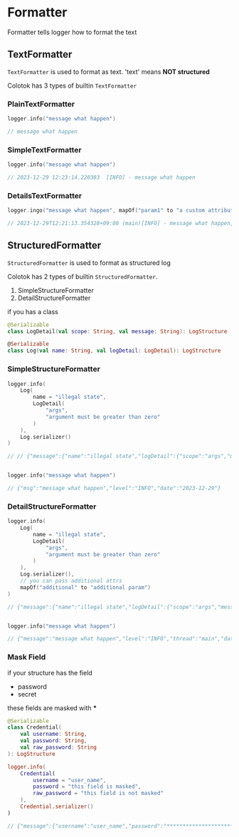 # Formatter

Formatter tells logger how to format the text 

## TextFormatter
`TextFormatter` is used to format as text. 'text' means **NOT structured**  

Colotok has 3 types of builtin `TextFormatter`

### PlainTextFormatter

```Kotlin
logger.info("message what happen")

// message what happen
```


### SimpleTextFormatter
```Kotlin
logger.info("message what happen")

// 2023-12-29 12:23:14.220383  [INFO] - message what happen
```

### DetailsTextFormatter
```Kotlin
logger.ingo("message what happen", mapOf("param1" to "a custom attribute"))

// 2023-12-29T12:21:13.354328+09:00 (main)[INFO] - message what happen, additional = {param1=a custom attribute}
```

## StructuredFormatter
`StructuredFormatter` is used to format as structured log

Colotok has 2 types of builtin `StructuredFormatter`.
1. SimpleStructureFormatter
2. DetailStructureFormatter

if you has a class
```kotlin
@Serializable
class LogDetail(val scope: String, val message: String): LogStructure

@Serializable
class Log(val name: String, val logDetail: LogDetail): LogStructure
```


### SimpleStructureFormatter

```Kotlin
logger.info(
    Log(
        name = "illegal state",
        LogDetail(
            "args",
            "argument must be greater than zero"
        )
    ),
    Log.serializer()
)

// // {"message":{"name":"illegal state","logDetail":{"scope":"args","message":"argument must be greater than zero"}},"level":"INFO","date":"2023-12-29"}


logger.info("message what happen")

// {"msg":"message what happen","level":"INFO","date":"2023-12-29"}
```

### DetailStructureFormatter
```Kotlin
logger.info(
    Log(
        name = "illegal state",
        LogDetail(
            "args",
            "argument must be greater than zero"
        )
    ),
    Log.serializer(),
    // you can pass additional attrs
    mapOf("additional" to "additional param")
)

// {"message":{"name":"illegal state","logDetail":{"scope":"args","message":"argument must be greater than zero"}},"level":"INFO","additional":"additional param","date":"2023-12-29T12:34:56+09:00"}


logger.info("message what happen")

// {"message":"message what happen","level":"INFO","thread":"main","date":"2023-12-29T12:27:22.5908+09:00"}
```

### Mask Field
if your structure has the field 

- password
- secret

these fields are masked with __*__

```Kotlin
@Serializable
class Credential(
    val username: String,
    val password: String,
    val raw_password: String
): LogStructure

logger.info(
    Credential(
        username = "user_name",
        password = "this field is masked",
        raw_password = "this field is not masked"
    ),
    Credential.serializer()
)

// {"message":{"username":"user_name","password":"**********************","raw_password":"this field is not masked"},"level":"ERROR","date":"2023-12-31"}
```